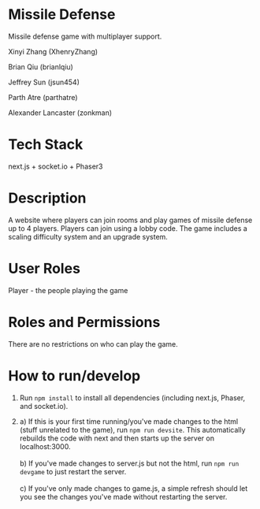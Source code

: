 # Missile Defense

Missile defense game with multiplayer support.

Xinyi Zhang (XhenryZhang)

Brian Qiu (brianlqiu)

Jeffrey Sun (jsun454)

Parth Atre (parthatre)

Alexander Lancaster (zonkman)

# Tech Stack

next.js + socket.io + Phaser3

# Description

A website where players can join rooms and play games of missile defense up to 4 players. Players can join using a lobby code. The game includes a scaling difficulty system and an upgrade system.

# User Roles

Player - the people playing the game

# Roles and Permissions

There are no restrictions on who can play the game.

# How to run/develop 

1. Run `npm install` to install all dependencies (including next.js, Phaser, and socket.io).

2. a) If this is your first time running/you've made changes to the html (stuff unrelated to the game), run `npm run devsite`. This automatically rebuilds the code with next and then starts up the server on localhost:3000.<br/><br/> b) If you've made changes to server.js but not the html, run `npm run devgame` to just restart the server.<br/><br/> c) If you've only made changes to game.js, a simple refresh should let you see the changes you've made without restarting the server.




